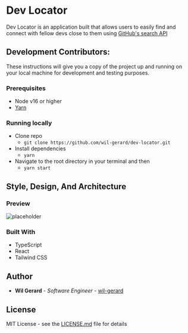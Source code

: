 # Dev Locator

Dev Locator is an application built that allows users to easily find and connect with fellow devs close to them using [GitHub's search API](https://docs.github.com/en/rest/reference/search)

## Development Contributors:

These instructions will give you a copy of the project up and running on
your local machine for development and testing purposes.

### Prerequisites

- Node v16 or higher
- [Yarn](https://yarnpkg.com/)

### Running locally
- Clone repo
    - `git clone https://github.com/wil-gerard/dev-locator.git`
- Install dependencies
    - `yarn`
- Navigate to the root directory in your terminal and then
    - `yarn start`

## Style, Design, And Architecture

### Preview

![placeholder]()

### Built With

  - TypeScript
  - React
  - Tailwind CSS

## Author
  - **Wil Gerard** - *Software Engineer* - [wil-gerard](https://github.com/wil-gerard)

## License

MIT License - see the [LICENSE.md](LICENSE.md) file for details
